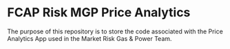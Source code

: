 # FCAP Risk MGP Price Analytics

The purpose of this repository is to store the code associated with the Price Analytics App used in the Market Risk Gas & Power Team.
